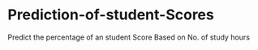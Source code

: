 # Prediction-of-student-Scores
Predict the percentage of an student Score Based on No. of study hours
